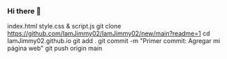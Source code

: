 ### Hi there 👋

<!--
**IamJimmy02/IamJimmy02** is a ✨ _special_ ✨ repository because its `README.md` (this file) appears on your GitHub profile.

Here are some ideas to get you started:

- 🔭 I’m currently working on ...
- 🌱 I’m currently learning ...
- 👯 I’m looking to collaborate on ...
- 🤔 I’m looking for help with ...
- 💬 Ask me about ...
- 📫 How to reach me: ...
- 😄 Pronouns: ...
- ⚡ Fun fact: ...
-->
index.html
style.css & script.js
git clone <https://github.com/IamJimmy02/IamJimmy02/new/main?readme=1>
cd IamJimmy02.github.io
git add .
git commit -m "Primer commit: Agregar mi página web"
git push origin main

